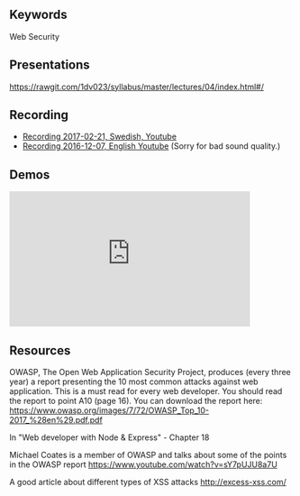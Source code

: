 ## Keywords
Web Security

## Presentations
https://rawgit.com/1dv023/syllabus/master/lectures/04/index.html#/

## Recording
* [Recording 2017-02-21, Swedish, Youtube](https://youtu.be/HGU7WuKr5mw?t=642)
* [Recording 2016-12-07, English Youtube](https://youtu.be/_l9hb4lv84E) (Sorry for bad sound quality.)

## Demos
<iframe width="427" height="240" src="https://www.youtube.com/embed/cfFlZnrco70" frameborder="0" allowfullscreen></iframe>

## Resources
OWASP, The Open Web Application Security Project, produces (every three year) a report presenting the 10 most common attacks against web application. This is a must read for every web developer. You should read the report to point A10 (page 16). You can download the report here: https://www.owasp.org/images/7/72/OWASP_Top_10-2017_%28en%29.pdf.pdf

In "Web developer with Node & Express" - Chapter 18

Michael Coates is a member of OWASP and talks about some of the points in the OWASP report
https://www.youtube.com/watch?v=sY7pUJU8a7U

A good article about different types of XSS attacks
http://excess-xss.com/
